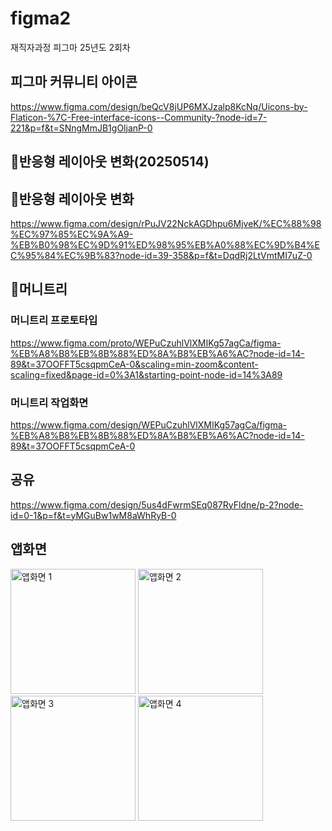 # figma2
재직자과정 피그마 25년도 2회차

## 피그마 커뮤니티 아이콘
https://www.figma.com/design/beQcV8jUP6MXJzalp8KcNq/Uicons-by-Flaticon-%7C-Free-interface-icons--Community-?node-id=7-221&p=f&t=SNngMmJB1gOljanP-0

## 🎨반응형 레이아웃 변화(20250514)


## 🎨반응형 레이아웃 변화
<a href="https://www.figma.com/design/rPuJV22NckAGDhpu6MjveK/%EC%88%98%EC%97%85%EC%9A%A9-%EB%B0%98%EC%9D%91%ED%98%95%EB%A0%88%EC%9D%B4%EC%95%84%EC%9B%83?node-id=39-358&p=f&t=DqdRj2LtVmtMI7uZ-0">https://www.figma.com/design/rPuJV22NckAGDhpu6MjveK/%EC%88%98%EC%97%85%EC%9A%A9-%EB%B0%98%EC%9D%91%ED%98%95%EB%A0%88%EC%9D%B4%EC%95%84%EC%9B%83?node-id=39-358&p=f&t=DqdRj2LtVmtMI7uZ-0</a>

## 🎨머니트리
### 머니트리 프로토타입
<a href="https://www.figma.com/proto/WEPuCzuhlVlXMIKg57agCa/figma-%EB%A8%B8%EB%8B%88%ED%8A%B8%EB%A6%AC?node-id=14-89&t=37OOFFT5csqpmCeA-0&scaling=min-zoom&content-scaling=fixed&page-id=0%3A1&starting-point-node-id=14%3A89" target="_blank">https://www.figma.com/proto/WEPuCzuhlVlXMIKg57agCa/figma-%EB%A8%B8%EB%8B%88%ED%8A%B8%EB%A6%AC?node-id=14-89&t=37OOFFT5csqpmCeA-0&scaling=min-zoom&content-scaling=fixed&page-id=0%3A1&starting-point-node-id=14%3A89</a>

### 머니트리 작업화면
<a href="https://www.figma.com/design/WEPuCzuhlVlXMIKg57agCa/figma-%EB%A8%B8%EB%8B%88%ED%8A%B8%EB%A6%AC?node-id=14-89&t=37OOFFT5csqpmCeA-0" target="_blank">https://www.figma.com/design/WEPuCzuhlVlXMIKg57agCa/figma-%EB%A8%B8%EB%8B%88%ED%8A%B8%EB%A6%AC?node-id=14-89&t=37OOFFT5csqpmCeA-0</a>


## 공유
https://www.figma.com/design/5us4dFwrmSEq087RyFldne/p-2?node-id=0-1&p=f&t=yMGuBw1wM8aWhRyB-0

## 앱화면
<img src="https://github.com/user-attachments/assets/75938f22-ed89-4174-a241-ed4a72523c95" width="200px" height="auto" alt="앱화면 1" />
<img src="https://github.com/user-attachments/assets/7a533edf-5707-452a-a703-0bb1c100d834" width="200px" height="auto" alt="앱화면 2" />
<img src="https://github.com/user-attachments/assets/447ce9a6-308d-4903-b701-a6e0a2a02f6c" width="200px" height="auto" alt="앱화면 3" />
<img src="https://github.com/user-attachments/assets/ee11fa85-e4f1-4bf9-8b16-a05c5dcb3873" width="200px" height="auto" alt="앱화면 4" />

 
